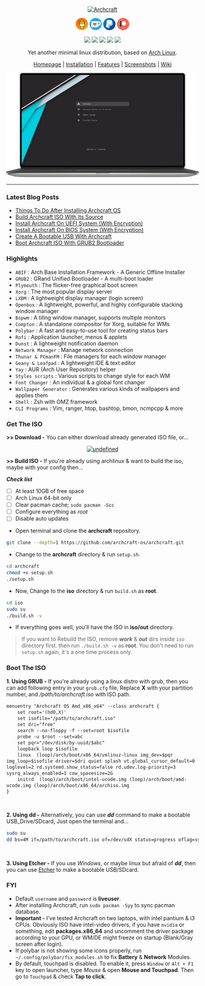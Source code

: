 <p align="center">
<a href="https://archcraft-os.github.io"><img src="https://raw.githubusercontent.com/archcraft-os/archcraft-pkgs/master/archcraft/ac-pixmaps/src/icons/archcraft_circle.png" height="150" width="150" alt="Archcraft"></a>
</p>

<p align="center">
<a href="https://www.buymeacoffee.com/adi1090x"><img width="32px" src="https://raw.githubusercontent.com/adi1090x/files/master/other/1.png" alt="Buy Me A Coffee"></a>
<a href="https://ko-fi.com/adi1090x"><img width="32px" src="https://raw.githubusercontent.com/adi1090x/files/master/other/2.png" alt="Support me on ko-fi"></a>
<a href="https://www.paypal.me/adi1090x"><img width="32px" src="https://raw.githubusercontent.com/adi1090x/files/master/other/3.png" alt="Support me on Paypal"></a>
<a href="https://www.patreon.com/adi1090x"><img width="32px" src="https://raw.githubusercontent.com/adi1090x/files/master/other/4.png" alt="Support me on Patreon"></a>
</p>

<p align="center">
  <img src="https://img.shields.io/badge/Maintained%3F-Yes-green?style=flat-square">
  <img src="https://img.shields.io/github/license/archcraft-os/archcraft?style=flat-square">
  <img src="https://img.shields.io/github/stars/archcraft-os/archcraft?style=flat-square">
  <img src="https://img.shields.io/github/forks/archcraft-os/archcraft?color=teal&style=flat-square">
  <img src="https://img.shields.io/github/issues/archcraft-os/archcraft?color=violet&style=flat-square">
</p>

<p align="center">
Yet another minimal linux distribution, based on <a href="https://www.archlinux.org">Arch Linux</a>.
</p>

<p align="center">
<a href="https://archcraft-os.github.io">Homepage</a> | 
<a href="https://archcraft-os.github.io/install.html">Installation</a> | 
<a href="https://archcraft-os.github.io/features.html">Features</a> | 
<a href="https://archcraft-os.github.io/gallery.html">Screenshots</a> | 
<a href="https://archcraft-os.github.io/blog.html">Wiki</a>
</p>

![gif](https://raw.githubusercontent.com/archcraft-os/archcraft-os.github.io/master/img/main.gif) <br />

---

### Latest Blog Posts

- [Things To Do After Installing Archcraft OS](https://archcraft-os.github.io/blog/post_install.html)
- [Build Archcraft ISO With Its Source](https://archcraft-os.github.io/blog/build.html)
- [Install Archcraft On UEFI System (With Encryption)](https://archcraft-os.github.io/blog/uefi.html)
- [Install Archcraft On BIOS System (With Encryption)](https://archcraft-os.github.io/blog/bios.html)
- [Create A Bootable USB With Archcraft](https://archcraft-os.github.io/blog/usb.html)
- [Boot Archcraft ISO With GRUB2 Bootloader](https://archcraft-os.github.io/blog/grub.html)

### Highlights

- `ABIF` : Arch Base Installation Framework - A Generic Offline Installer
- `GRUB2` : GRand Unified Bootloader - A multi-boot loader
- `Plymouth` : The flicker-free graphical boot screen
- `Xorg` : The most popular display server
- `LXDM` : A lightweight display manager (login screen)
- `Openbox` : A lightweight, powerful, and highly configurable stacking window manager
- `Bspwm` : A tiling window manager, supports multiple monitors
- `Compton` : A standalone compositor for Xorg, suitable for WMs
- `Polybar` : A fast and easy-to-use tool for creating status bars
- `Rofi` : Application launcher, menus & applets
- `Dunst` : A lightweight notification daemon
- `Network Manager` : Manage network connection
- `Thunar & PCmanFM` : File managers for each window manager
- `Geany & Leafpad` : A lightweight IDE & text editor
- `Yay` : AUR (Arch User Repository) helper
- `Styles scripts` : Various scripts to change style for each WM
- `Font Changer` : An individual & a global font changer
- `Wallpaper Generator` : Generates various kinds of wallpapers and applies them
- `Shell` : Zsh with OMZ framework
- `CLI Programs` : Vim, ranger, htop, bashtop, bmon, ncmpcpp & more

### Get The ISO

**>> Download -** You can either download already generated ISO file, or...
<p align="center">
  <a href="https://sourceforge.net/projects/archcraft/files/latest/download" target="_blank"><img alt="undefined" src="https://img.shields.io/badge/Sourceforge-Download-orange?style=for-the-badge&logo=sourceforge"></a>
</p>
  
**>> Build ISO -** If you're already using archlinux & want to build the iso, maybe with your config then...

***Check list***
- [ ] At least 10GB of free space
- [ ] Arch Linux 64-bit only
- [ ] Clear pacman cache; ```sudo pacman -Scc```
- [ ] Configure everything as *root*
- [ ] Disable auto updates

+ Open terminal and clone the **archcraft** repository.
```bash
git clone --depth=1 https://github.com/archcraft-os/archcraft.git
```

+ Change to the **archcraft** directory & run `setup.sh`.
```bash
cd archcraft
chmod +x setup.sh
./setup.sh
```

+ Now, Change to the **iso** directory & run `build.sh` as **root**.
```bash
cd iso
sudo su
./build.sh -v
```

+ If everything goes well, you'll have the ISO in **iso/out** directory. <br />

> If you want to Rebuild the ISO, remove ***work*** & ***out*** dirs inside `iso` directory first. then run `./build.sh -v` as **root**. You don't need to run `setup.sh` again, it's a one time process only. 

### Boot The ISO

**1. Using GRUB -** If you're already using a linux distro with grub, then you can add following entry in your `grub.cfg` file, Replace **X** with your partition number, and */path/to/archcraft.iso* with ISO path. <br />
```
menuentry "Archcraft OS Amd_x86_x64" --class archcraft {
    set root='(hd0,X)'
    set isofile="/path/to/archcraft.iso"
    set dri="free"
    search --no-floppy -f --set=root $isofile
    probe -u $root --set=abc
    set pqr="/dev/disk/by-uuid/$abc"
    loopback loop $isofile
    linux  (loop)/arch/boot/x86_64/vmlinuz-linux img_dev=$pqr img_loop=$isofile driver=$dri quiet splash vt.global_cursor_default=0 loglevel=2 rd.systemd.show_status=false rd.udev.log-priority=3 sysrq_always_enabled=1 cow_spacesize=2G
    initrd  (loop)/arch/boot/intel-ucode.img (loop)/arch/boot/amd-ucode.img (loop)/arch/boot/x86_64/archiso.img
}
```
<br />

**2. Using dd -** Alternatively, you can use ***dd*** command to make a bootable USB_Drive/SDcard, Just open the terminal and... <br />
```bash
sudo su
dd bs=4M if=/path/to/archcraft.iso of=/dev/sdX status=progress oflag=sync
```
<br />

**3. Using Etcher -** If you use *Windows*, or maybe linux but afraid of ***dd***, then you can use [Etcher](https://www.balena.io/etcher/) to make a bootable USB/SDcard.

### FYI

+ Default `username` and `password` is **liveuser**.
+ After installing Archcraft, run `sudo pacman -Syy` to sync pacman database.
+ **Important -** I've tested Archcraft on two laptops, with intel pantium & i3 CPUs. Obviously ISO have intel-video drivers, if you have `nvidia` or something, edit **packages.x86_64** and uncomment the driver package according to your GPU, or WM/DE might freeze on startup (Blank/Gray screen after login).
+ If polybar is not showing some icons properly, run `~/.config/polybar/fix_modules.sh` to fix **Battery** & **Network** Modules.
+ By default, touchpad is disabled. To enable it, press `Window` or `Alt + F1` key to open launcher, type *Mouse* & open **Mouse and Touchpad**. Then go to `Touchpad` & check **Tap to click**.
